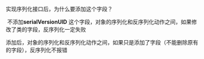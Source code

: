 实现序列化接口后，为什么要添加这个字段？

​	不添加**serialVersionUID** 这个字段，对象的序列化和反序列化动作之间，如果修改了类的字段，反序列化一定失败

​	添加后，对象的序列化和反序列化动作之间，如果只是添加了字段（不能删除原有的字段），反序列化不报错